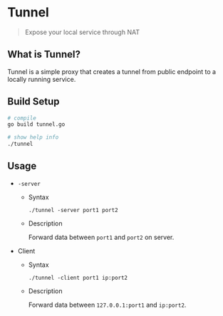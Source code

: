 # Tunnel

> Expose your local service through NAT

## What is Tunnel?

Tunnel is a simple proxy that creates a tunnel from public endpoint to a locally running service.

## Build Setup

```bash
# compile
go build tunnel.go

# show help info
./tunnel
```

## Usage

- `-server`

  - Syntax

    `./tunnel -server port1 port2`

  - Description

    Forward data between `port1` and `port2` on server.

- Client

  - Syntax

    `./tunnel -client port1 ip:port2`

  - Description

    Forward data between `127.0.0.1:port1` and `ip:port2`.
